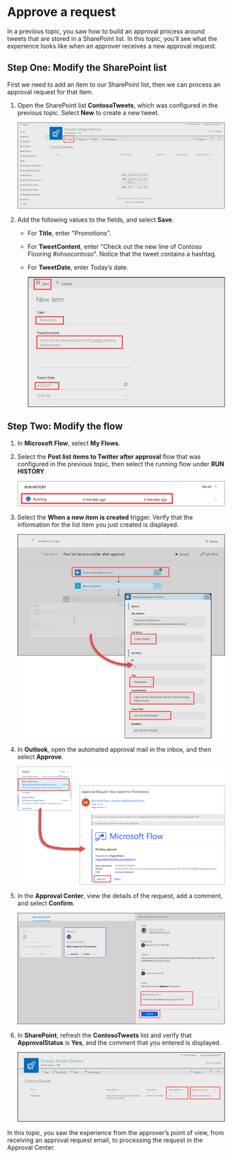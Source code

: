 # Approve a request
In a previous topic, you saw how to build an approval process around tweets that are stored in a SharePoint list.  In this topic, you'll see what the experience looks like when an approver receives a new approval request. 

## Step One: Modify the SharePoint list
First we need to add an item to our SharePoint list, then we can process an approval request for that item.

1. Open the SharePoint list **ContosoTweets**, which was configured in the previous topic.  Select **New** to create a new tweet. 
   
    ![SharePoint list](../media/sharepoint-list-home.png)
2. Add the following values to the fields, and select **Save**.
   
   - For **Title**, enter "Promotions".

   - For **TweetContent**, enter "Check out the new line of Contoso Flooring #ohsocontoso". Notice that the tweet contains a hashtag.
   - For **TweetDate**, enter Today’s date.
     
     ![SharePoint new item](../media/sharepoint-new-tweet.png)

## Step Two: Modify the flow
1. In **Microsoft Flow**, select **My Flows**. 
4. Select the **Post list items to Twitter after approval** flow that was configured in the previous topic, then select the running flow under **RUN HISTORY**.
   
    ![Run history](../media/run-history.png)
5. Select the **When a new item is created** trigger. Verify that the information for the list item you just created is displayed.
   
    ![Flow trigger](../media/approval-flow.png)
6. In **Outlook**, open the automated approval mail in the inbox, and then select **Approve**. 
   
    ![Outlook request](../media/outlook-mail.png)
7. In the **Approval Center**, view the details of the request, add a comment, and select **Confirm**. 
   
    ![Approval center](../media/approval-center.png)
8. In **SharePoint**, refresh the **ContosoTweets** list and verify that **ApprovalStatus** is **Yes**, and the comment that you entered is displayed. 
   
    ![SharePoint refresh list](../media/sharepoint-list-approved.png)

In this topic, you saw the experience from the approver’s point of view, from receiving an approval request email, to processing the request in the Approval Center.